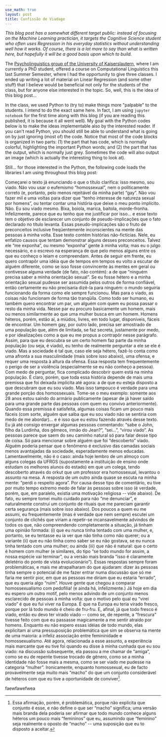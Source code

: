 ```yaml
---
use_math: true
layout: post
title: Confissão de Viadage
---
```


_This blog post has a somewhat different target public: instead of focusing on the Machine Learning practician, it targets the Cognitive Science student who often uses Regression in his everyday statistics without understanding well how it works. Of course, there is a lot more to say than what is written here, but hopefully it will be a good basis upon which to build._

The
[Psycholinguistics group of the University of Kaiserslautern](https://www.sowi.uni-kl.de/psycholinguistics/home/),
where I am currently a PhD student, offered a course on Computational
Linguistics this last Summer Semester, where I had the opportunity
to give three classes. I ended up writing a lot of material on Linear Regression
(and some other stuff) that I believe would be beneficial not only for the
students of the class, but for anyone else interested in the topic. So, well,
this is the idea of this blog post...

In the class, we used Python to (try to) make things more "palpable" to the
students. I intend to do the exact same here. In fact, I am using
`jupyter notebook` for the first time along with this blog (if you are reading
this published, it is because it all went well). My goal with the Python codes
below is to make the ideas implementable also by the interested reader. If you
can't read Python, you should still be able to understand what is going on by
just ignoring (most of) the code. Notice that most of the code blocks is
organized in two parts: (1) the part that has code, which is normally colorful,
highlighting the important Python words; and (2) the part that has the output,
which is normally just grey. Sometimes the code will also output an image
(which is actually the interesting thing to look at).

Still... for those interested in the Python, the following code loads the
libraries I am using throughout this blog post:








Começarei o texto já enunciando o que o título clarifica: isso mesmo, sou viado. Não vou usar o eufemismo “homossexual”, nem o politicamente correto (e, portanto, pelo menos rejeitável da minha parte) “gay”. Não vou fazer mil e uma voltas para dizer que “tenho interesse de natureza sexual por homens”, ou tentar contar uma história que deixe o meu ponto implícito. Não. Eu sou viado mesmo. Bixa, boiola, marica, baitola, morde-fronha. Infelizmente, parece que eu tenho que me justificar por isso... e esse texto tem o objetivo de esclarecer um conjunto de pseudo-implicações que o fato declarado no título levanta. Essas pseudo-implicações são o fruto de preconceitos inclusive freqüentemente inconscientes na mente das pessoas à minha volta. Esse texto contém histórias não-fictícias. Nele, eu enfatizo causos que tentam demonstrar alguns desses preconceitos. Talvez ele “me exponha”, ou mesmo “exponha” gente à minha volta; mas eu o julgo necessário, e o escrevo na esperança de que pelo menos alguns entre os que eu conheço o leiam e compreendam.
Antes de seguir em frente, eu quero contrapôr uma idéia que de tempos em tempos eu volto a escutar de alguém diferente, como se isso fosse convincente às mentes em geral ou contivesse alguma verdade (de fato, não contém): a de que “ninguém precisa saber a minha orientação sexual”. Se eu fosse hétero e a minha orientação sexual pudesse ser assumida pelos outros de forma confiável, então certamente eu não precisaria dizê-la para ninguém: o mundo seguiria funcionando da forma como ele sempre funcionou. Mas para o viado, as coisas não funcionam de forma tão tranqüila. Como todo ser humano, eu também quero encontrar um par, um alguém com quem eu possa passar o resto da minha vida. Nesse par eu procuro basicamente um homem, mais ou menos similarmente ao que uma mulher busca em um homem. Homens héteros, porém, estão aí, a miúdos, livres, em todo lugar, disponíveis, fáceis de encontrar. Um homem gay, por outro lado, precisa ser amostrado de uma população que, além de limitada, se faz secreta, justamente por medo, e por idealizações como a que eu me propus a contrapôr nesse parágrafo. Assim, para que eu descubra se um certo homem faz parte da minha população (ou seja, é viado), eu tenho de realmente perguntar a ele se ele é viado. Mas a sociedade é tal que, caso ele seja hétero, fazê-lo conta como uma afronta a sua masculinidade (mais sobre isso abaixo), uma ofensa, e requer uma resposta à altura da ofensa. Essa resposta tem frequentemente o perigo de ser a violência (especialmente se eu não conheço a pessoa). Com medo de perguntar, fica complicado descobrir quem está na minha população. É claro, porém, que toda essa história depende de mais uma premissa que foi deixada implícita até agora: a de que eu esteja disposto a que descubram que eu sou viado. Mas isso tampouco é verdade para uma grande porção dos homossexuais. Tome-se o meu exemplo: somente aos 28 anos estou saindo do armário publicamente (apesar de já haver saído para uma grande parte das pessoas com quem eu convivo anteriormente). Quando essa premissa é satisfeita, algumas coisas ficam um pouco mais fáceis (com sorte, alguém que saiba que eu sou viado não se sentiria com medo de me abordar)… e é isso que eu estou fazendo através desse texto.
Eu já até consigo enxergar algumas pessoas comentando: “sabe o John, filho da Lurdinha, dos gêmeos, irmão do Jean?”, “sei…”, “virou viado”. As pessoas parece que saem do seu caminho natural só para falar desse tipo de coisa. Só para mencionar sobre alguém que foi “descoberto” viado. Alguém poderia pensar que o fenômeno é exclusivo das camadas sociais menos avantajadas da sociedade, esperadamente menos educadas. Lamentavelmente, não é o caso: ainda hoje lembro de um almoço com alguns colegas da UFRGS (supostamente a instituição de ensino onde estudam os melhores alunos do estado) em que um colega, tendo descoberto através do orkut que um professor era homossexual, levantou o assunto na mesa. A resposta de um outro ainda quase se escuta na minha mente: “perdi o respeito agora”.
Por causa desse tipo de comentário, eu tive por muito tempo extremo medo de falar às pessoas sobre isso (é verdade, porém, que, em paralelo, existia uma motivação religiosa -- vide abaixo). De fato, eu sempre tomei muito cuidado para não “me denunciar”, e naturalmente construí um conjunto de rituais que me pareciam garantir certa segurança (mais sobre isso abaixo). Dos poucos a quem eu me assumi, eu frequentemente (mas é verdade que nem sempre) escutei um conjunto de clichês que viriam a repetir-se incansavelmente advindos de todos os que, não compreendendo completamente a situação, já tinham uma opinião formada: (i) que eu nunca tinha tentado com uma mulher, e, portanto, se eu tentasse eu ía ver que não tinha como não querer; ou a variante (ii) que eu não tinha como saber se eu não gostava, se eu nunca tinha tentado com uma mulher; ou ainda (iii) que não é natural: que o certo é homem com mulher (e similares, do tipo “se todo mundo for assim, a nossa espécie vai terminar”, ou a versão mais branda “isso é claramente deletério do ponto de vista evolucionário”). Essas respostas sempre foram problemáticas, e mais me atrapalharam do que ajudaram: dizer às pessoas tinha sempre o potencial de me fazer entrar numa discussão que só me faria me sentir pior, em que as pessoas me diriam que eu estaria “errado”, que eu queria algo “ruim”. Houve gente que chegou a comparar homossexualismo com pedofilia! (e ainda há, infelizmente.)
Já hoje em dia eu espero um outro motif, pelo menos advindo de um conjunto menos esclarecido de pessoas à minha volta: que o motivo pelo qual eu “virei viado” é que eu fui viver na Europa. É que na Europa eu teria virado fresco, porque por lá todo mundo é cheio de fru-fru. E, afinal, já que todo fresco é viado, então eu devo ter virado viado -- como se, de repente, a “frescura” tivesse feito com que eu passasse magicamente a me sentir atraído por homens. Enquanto eu não espero essas idéias de todo mundo, elas explicitam aí uma pressuposição problemática que sim se observa na mente de uma maioria: a infeliz associação entre femininidade e homossexualismo. Até agora, relacionada a esse assunto, a experiência mais marcante que eu tive foi quando eu disse à minha cunhada que eu sou viado: na discussão subsequente, ela passou a me chamar de “amiga”, como se eu de repente tivesse trocado de gênero, como se a minha identidade não fosse mais a mesma, como se ser viado me pudesse na categoria “mulher”. Ironicamente, enquanto homossexual, eu de facto provavelmente seja muito mais “macho” do que um conjunto considerável de héteros com que eu tive a oportunidade de conviver[^footnote1].


[^footnote1]: Essa afirmação, porém, é problemática, porque não explicita que conjunto é esse, e não define o que ser “macho” significa; uma versão mais branda dela poderia ser afirmar que todo mundo conhece alguns héteros um pouco mais “femininos” que eu, assumindo que “feminino” seja realmente o oposto de “macho” -- uma suposição que eu to disposto a aceitar.

faewfawefwea

